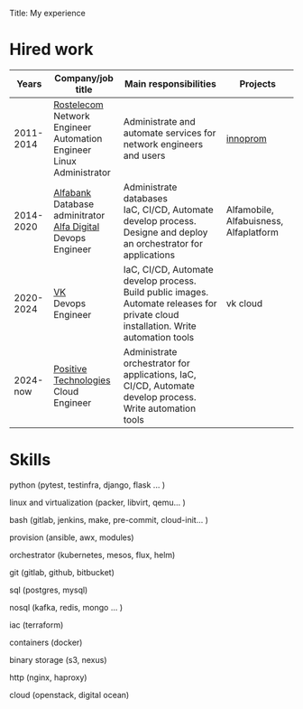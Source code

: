 Title: My experience

# Hired work

| Years     | Company/job title                                            | Main responsibilities                                        | Projects                                     |
| --------- | ------------------------------------------------------------ | ------------------------------------------------------------ | -------------------------------------------- |
| 2011-2014 | [Rostelecom](https://rt.ru) <br />Network Engineer<br />Automation Engineer<br />Linux Administrator | Administrate and automate services for network engineers and users | [innoprom](https://expo.innoprom.com/)<br /> |
| 2014-2020 | [Alfabank](https://alfabank.ru/) <br />Database adminitrator<br />[Alfa Digital](https://digital.alfabank.ru/)<br />Devops Engineer | Administrate databases<br />IaC, CI/CD, Automate develop process. Designe and deploy an orchestrator for applications | Alfamobile, Alfabuisness, Alfaplatform       |
| 2020-2024 | [VK](https://vk.company)<br />Devops Engineer                | IaC, CI/CD, Automate develop process. Build public images. Automate releases for private cloud installation. Write automation tools | vk cloud                                     |
| 2024-now  | [Positive Technologies](https://www.ptsecurity.com/)<br />Cloud Engineer | Administrate orchestrator for applications, IaC, CI/CD, Automate develop process. Write automation tools |                                              |

# Skills

python (pytest, testinfra, django, flask ... )

linux and virtualization (packer, libvirt, qemu... )

bash (gitlab, jenkins, make, pre-commit, cloud-init... )

provision (ansible, awx,  modules)

orchestrator (kubernetes, mesos, flux, helm)

git (gitlab, github, bitbucket)

sql (postgres, mysql)

nosql (kafka, redis, mongo ... )

iac (terraform)

containers (docker)

binary storage (s3, nexus)

http (nginx, haproxy)

cloud (openstack, digital ocean)
